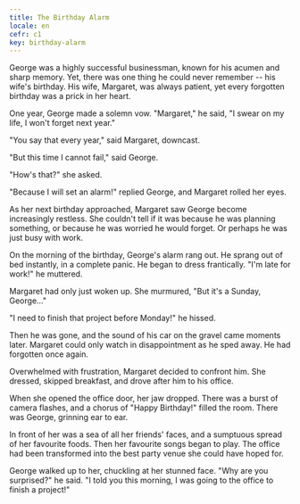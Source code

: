 ```yaml
---
title: The Birthday Alarm
locale: en
cefr: c1
key: birthday-alarm
---
```


George was a highly successful businessman, known for his acumen and sharp memory. Yet, there was one thing he could never remember -- his wife's birthday. His wife, Margaret, was always patient, yet every forgotten birthday was a prick in her heart.

One year, George made a solemn vow. "Margaret," he said, "I swear on my life, I won't forget next year."

"You say that every year," said Margaret, downcast.

"But this time I cannot fail," said George.

"How's that?" she asked.

"Because I will set an alarm!" replied George, and Margaret rolled her eyes.

As her next birthday approached, Margaret saw George become increasingly restless. She couldn't tell if it was because he was planning something, or because he was worried he would forget. Or perhaps he was just busy with work.

On the morning of the birthday, George's alarm rang out. He sprang out of bed instantly, in a complete panic. He began to dress frantically. "I'm late for work!" he muttered.

Margaret had only just woken up. She murmured, "But it's a Sunday, George..."

"I need to finish that project before Monday!" he hissed.

Then he was gone, and the sound of his car on the gravel came moments later. Margaret could only watch in disappointment as he sped away. He had forgotten once again.

Overwhelmed with frustration, Margaret decided to confront him. She dressed, skipped breakfast, and drove after him to his office.

When she opened the office door, her jaw dropped. There was a burst of camera flashes, and a chorus of "Happy Birthday!" filled the room. There was George, grinning ear to ear.

In front of her was a sea of all her friends' faces, and a sumptuous spread of her favourite foods. Then her favourite songs began to play. The office had been transformed into the best party venue she could have hoped for.

George walked up to her, chuckling at her stunned face. "Why are you surprised?" he said. "I told you this morning, I was going to the office to finish a project!"